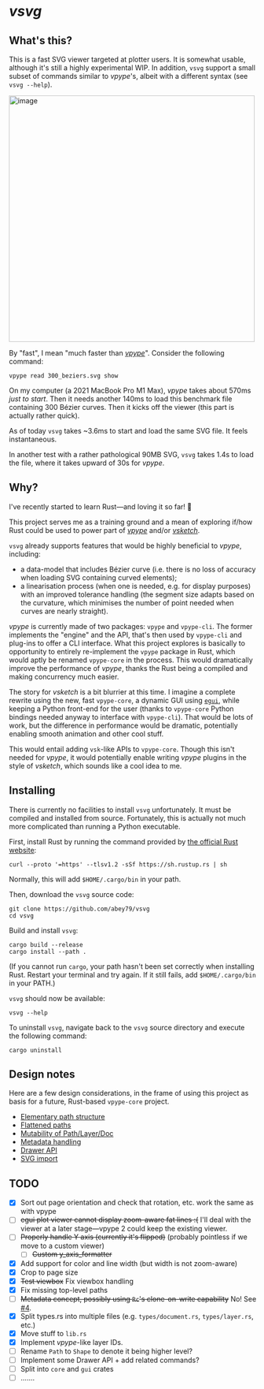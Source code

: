 # *vsvg*

## What's this?

This is a fast SVG viewer targeted at plotter users. It is somewhat usable, although it's still a highly experimental WIP. In addition, `vsvg` support a small subset of commands similar to *vpype*'s, albeit with a different syntax (see `vsvg --help`).

<img width="500" alt="image" src="https://user-images.githubusercontent.com/49431240/220178589-e07f7e13-5706-4a7d-bbd4-aefffffa0c58.png">

By "fast", I mean "much faster than [*vpype*](https://github.com/abey79/vpype)". Consider the following command:

```
vpype read 300_beziers.svg show
```

On my computer (a 2021 MacBook Pro M1 Max), *vpype* takes about 570ms *just to start*. Then it needs another 140ms to load this benchmark file containing 300 Bézier curves. Then it kicks off the viewer (this part is actually rather quick).

As of today `vsvg` takes ~3.6ms to start and load the same SVG file. It feels instantaneous.

In another test with a rather pathological 90MB SVG, `vsvg` takes 1.4s to load the file, where it takes upward of 30s for *vpype*. 

## Why?

I've recently started to learn Rust—and loving it so far! 🦀

This project serves me as a training ground and a mean of exploring if/how Rust could be used to power part of [*vpype*](https://github.com/abey79/vpype) and/or [*vsketch*](https://github.com/abey79/vsketch).

`vsvg` already supports features that would be highly beneficial to *vpype*, including:
- a data-model that includes Bézier curve (i.e. there is no loss of accuracy when loading SVG containing curved elements);
- a linearisation process (when one is needed, e.g. for display purposes) with an improved tolerance handling (the segment size adapts based on the curvature, which minimises the number of point needed when curves are nearly straight).

*vpype* is currently made of two packages: `vpype` and `vpype-cli`. The former implements the "engine" and the API, that's then used by `vpype-cli` and plug-ins to offer a CLI interface. What this project explores is basically to opportunity to entirely re-implement the `vpype` package in Rust, which would aptly be renamed `vpype-core` in the process. This would dramatically improve the performance of *vpype*, thanks the Rust being a compiled and making concurrency much easier.

The story for *vsketch* is a bit blurrier at this time. I imagine a complete rewrite using the new, fast `vpype-core`, a dynamic GUI using [`egui`](https://www.egui.rs), while keeping a Python front-end for the user (thanks to `vpype-core` Python bindings needed anyway to interface with `vpype-cli`). That would be lots of work, but the difference in performance would be dramatic, potentially enabling smooth animation and other cool stuff.

This would entail adding `vsk`-like APIs to `vpype-core`. Though this isn't needed for *vpype*, it would potentially enable writing *vpype* plugins in the style of *vsketch*, which sounds like a cool idea to me.

## Installing

There is currently no facilities to install `vsvg` unfortunately. It must be compiled and installed from source. Fortunately, this is actually not much more complicated than running a Python executable.

First, install Rust by running the command provided by [the official Rust website](https://www.rust-lang.org/tools/install):

```
curl --proto '=https' --tlsv1.2 -sSf https://sh.rustup.rs | sh
```

Normally, this will add `$HOME/.cargo/bin` in your path. 

Then, download the `vsvg` source code:

```
git clone https://github.com/abey79/vsvg
cd vsvg
```

Build and install `vsvg`:

```
cargo build --release
cargo install --path .
```

(If you cannot run `cargo`, your path hasn't been set correctly when installing Rust. Restart your terminal and try again. If it still fails, add `$HOME/.cargo/bin` in your PATH.)

`vsvg` should now be available:

```
vsvg --help
```

To uninstall `vsvg`, navigate back to the `vsvg` source directory and execute the following command:

```
cargo uninstall
```


## Design notes

Here are a few design considerations, in the frame of using this project as basis for a future, Rust-based `vpype-core` project.

- [Elementary path structure](https://github.com/abey79/vsvg/issues/1)
- [Flattened paths](https://github.com/abey79/vsvg/issues/2)
- [Mutability of Path/Layer/Doc](https://github.com/abey79/vsvg/issues/3)
- [Metadata handling](https://github.com/abey79/vsvg/issues/4)
- [Drawer API](https://github.com/abey79/vsvg/issues/5)
- [SVG import](https://github.com/abey79/vsvg/issues/6)

## TODO

- [x] Sort out page orientation and check that rotation, etc. work the same as with vpype
- [ ] ~~egui plot viewer cannot display zoom-aware fat lines :(~~ I'll deal with the viewer at a later stage—vpype 2 could keep the existing viewer. 
- [ ] ~~Properly handle Y axis (currently it's flipped)~~ (probably pointless if we move to a custom viewer)
  - [ ] ~~Custom y_axis_formatter~~
- [x] Add support for color and line width (but width is not zoom-aware)
- [x] Crop to page size
- [x] ~~Test viewbox~~ Fix viewbox handling
- [x] Fix missing top-level paths
- [ ] ~~Metadata concept, possibly using `Rc`'s clone-on-write capability~~ No! See [#4](https://github.com/abey79/vsvg/issues/4).
- [x] Split types.rs into multiple files (e.g. `types/document.rs`, `types/layer.rs`, etc.)
- [x] Move stuff to `lib.rs`
- [x] Implement *vpype*-like layer IDs.
- [ ] Rename `Path` to `Shape` to denote it being higher level?
- [ ] Implement some Drawer API + add related commands?
- [ ] Split into `core` and `gui` crates
- [ ] .......

